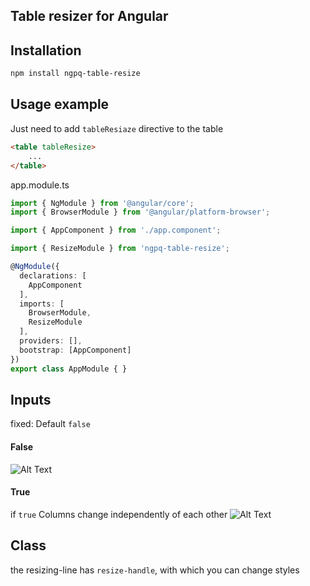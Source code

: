## Table resizer for Angular

## Installation

```sh
npm install ngpq-table-resize
```

## Usage example
Just need to add `tableResiaze` directive to the table
```html
<table tableResize>
    ...
</table>
```
app.module.ts
```typescript
import { NgModule } from '@angular/core';
import { BrowserModule } from '@angular/platform-browser';

import { AppComponent } from './app.component';

import { ResizeModule } from 'ngpq-table-resize';

@NgModule({
  declarations: [
    AppComponent
  ],
  imports: [
    BrowserModule,
    ResizeModule
  ],
  providers: [],
  bootstrap: [AppComponent]
})
export class AppModule { }
```

## Inputs
fixed: Default `false`
#### False
![Alt Text](https://s1.gifyu.com/images/Basic.gif)

#### True
if `true` Columns change independently of each other
![Alt Text](https://s5.gifyu.com/images/fixed.gif)

## Class 
the resizing-line has `resize-handle`, with which you can change styles